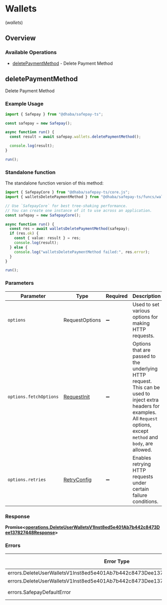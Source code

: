 # Wallets
(*wallets*)

## Overview

### Available Operations

* [deletePaymentMethod](#deletepaymentmethod) - Delete Payment Method

## deletePaymentMethod

Delete Payment Method

### Example Usage

```typescript
import { Safepay } from "@dhaba/safepay-ts";

const safepay = new Safepay();

async function run() {
  const result = await safepay.wallets.deletePaymentMethod();

  console.log(result);
}

run();
```

### Standalone function

The standalone function version of this method:

```typescript
import { SafepayCore } from "@dhaba/safepay-ts/core.js";
import { walletsDeletePaymentMethod } from "@dhaba/safepay-ts/funcs/walletsDeletePaymentMethod.js";

// Use `SafepayCore` for best tree-shaking performance.
// You can create one instance of it to use across an application.
const safepay = new SafepayCore();

async function run() {
  const res = await walletsDeletePaymentMethod(safepay);
  if (res.ok) {
    const { value: result } = res;
    console.log(result);
  } else {
    console.log("walletsDeletePaymentMethod failed:", res.error);
  }
}

run();
```

### Parameters

| Parameter                                                                                                                                                                      | Type                                                                                                                                                                           | Required                                                                                                                                                                       | Description                                                                                                                                                                    |
| ------------------------------------------------------------------------------------------------------------------------------------------------------------------------------ | ------------------------------------------------------------------------------------------------------------------------------------------------------------------------------ | ------------------------------------------------------------------------------------------------------------------------------------------------------------------------------ | ------------------------------------------------------------------------------------------------------------------------------------------------------------------------------ |
| `options`                                                                                                                                                                      | RequestOptions                                                                                                                                                                 | :heavy_minus_sign:                                                                                                                                                             | Used to set various options for making HTTP requests.                                                                                                                          |
| `options.fetchOptions`                                                                                                                                                         | [RequestInit](https://developer.mozilla.org/en-US/docs/Web/API/Request/Request#options)                                                                                        | :heavy_minus_sign:                                                                                                                                                             | Options that are passed to the underlying HTTP request. This can be used to inject extra headers for examples. All `Request` options, except `method` and `body`, are allowed. |
| `options.retries`                                                                                                                                                              | [RetryConfig](../../lib/utils/retryconfig.md)                                                                                                                                  | :heavy_minus_sign:                                                                                                                                                             | Enables retrying HTTP requests under certain failure conditions.                                                                                                               |

### Response

**Promise\<[operations.DeleteUserWalletsV1Inst8ed5e401Ab7b442c8473Dee137827448Response](../../models/operations/deleteuserwalletsv1inst8ed5e401ab7b442c8473dee137827448response.md)\>**

### Errors

| Error Type                                                                      | Status Code                                                                     | Content Type                                                                    |
| ------------------------------------------------------------------------------- | ------------------------------------------------------------------------------- | ------------------------------------------------------------------------------- |
| errors.DeleteUserWalletsV1Inst8ed5e401Ab7b442c8473Dee137827448UnauthorizedError | 401                                                                             | application/json                                                                |
| errors.DeleteUserWalletsV1Inst8ed5e401Ab7b442c8473Dee137827448NotFoundError     | 404                                                                             | application/json                                                                |
| errors.SafepayDefaultError                                                      | 4XX, 5XX                                                                        | \*/\*                                                                           |